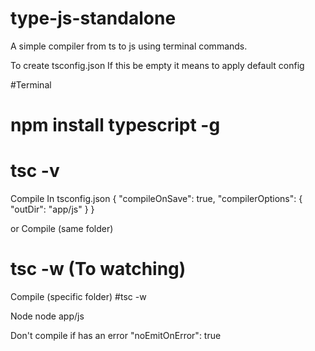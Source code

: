 # type-js-standalone

A simple compiler from ts to js using terminal commands.

To create tsconfig.json
If this be empty it means to apply default config

#Terminal
# npm install typescript -g 
# tsc -v

Compile
In tsconfig.json
{
  "compileOnSave": true,
  "compilerOptions": {
    "outDir": "app/js"
  }
}

or
Compile (same folder)
# tsc -w (To watching)

Compile (specific folder)
#tsc -w 

Node
node app/js

Don't compile if has an error
"noEmitOnError": true
